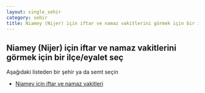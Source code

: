 ```yaml
---
layout: single_sehir
category: sehir
title: Niamey (Nijer) için iftar ve namaz vakitlerini görmek için bir ilçe/eyalet seç
---
```



## Niamey (Nijer) için iftar ve namaz vakitlerini görmek için bir ilçe/eyalet seç

Aşağıdaki listeden bir şehir ya da semt seçin


* [Niamey için iftar ve namaz vakitleri](/iftar.html?sehir=Niamey&ulke=Nijer&state=Niamey)
